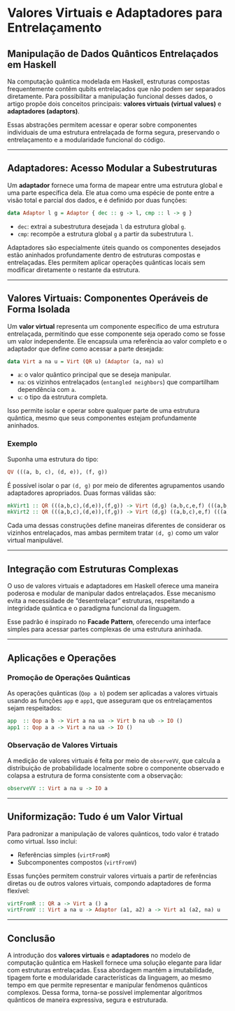 # Valores Virtuais e Adaptadores para Entrelaçamento

## Manipulação de Dados Quânticos Entrelaçados em Haskell

Na computação quântica modelada em Haskell, estruturas compostas frequentemente contêm qubits entrelaçados que não podem ser separados diretamente. Para possibilitar a manipulação funcional desses dados, o artigo propõe dois conceitos principais: **valores virtuais (virtual values)** e **adaptadores (adaptors)**.

Essas abstrações permitem acessar e operar sobre componentes individuais de uma estrutura entrelaçada de forma segura, preservando o entrelaçamento e a modularidade funcional do código.

---

## Adaptadores: Acesso Modular a Subestruturas

Um **adaptador** fornece uma forma de mapear entre uma estrutura global e uma parte específica dela. Ele atua como uma espécie de ponte entre a visão total e parcial dos dados, e é definido por duas funções:

```haskell
data Adaptor l g = Adaptor { dec :: g -> l, cmp :: l -> g }
```

- `dec`: extrai a subestrutura desejada `l` da estrutura global `g`.
- `cmp`: recompõe a estrutura global `g` a partir da subestrutura `l`.

Adaptadores são especialmente úteis quando os componentes desejados estão aninhados profundamente dentro de estruturas compostas e entrelaçadas. Eles permitem aplicar operações quânticas locais sem modificar diretamente o restante da estrutura.

---

## Valores Virtuais: Componentes Operáveis de Forma Isolada

Um **valor virtual** representa um componente específico de uma estrutura entrelaçada, permitindo que esse componente seja operado como se fosse um valor independente. Ele encapsula uma referência ao valor completo e o adaptador que define como acessar a parte desejada:

```haskell
data Virt a na u = Virt (QR u) (Adaptor (a, na) u)
```

- `a`: o valor quântico principal que se deseja manipular.
- `na`: os vizinhos entrelaçados (`entangled neighbors`) que compartilham dependência com `a`.
- `u`: o tipo da estrutura completa.

Isso permite isolar e operar sobre qualquer parte de uma estrutura quântica, mesmo que seus componentes estejam profundamente aninhados.

### Exemplo

Suponha uma estrutura do tipo:

```haskell
QV (((a, b, c), (d, e)), (f, g))
```

É possível isolar o par `(d, g)` por meio de diferentes agrupamentos usando adaptadores apropriados. Duas formas válidas são:

```haskell
mkVirt1 :: QR (((a,b,c),(d,e)),(f,g)) -> Virt (d,g) (a,b,c,e,f) (((a,b,c),(d,e)),(f,g))
mkVirt2 :: QR (((a,b,c),(d,e)),(f,g)) -> Virt (d,g) ((a,b,c),e,f) (((a,b,c),(d,e)),(f,g))
```

Cada uma dessas construções define maneiras diferentes de considerar os vizinhos entrelaçados, mas ambas permitem tratar `(d, g)` como um valor virtual manipulável.

---

## Integração com Estruturas Complexas

O uso de valores virtuais e adaptadores em Haskell oferece uma maneira poderosa e modular de manipular dados entrelaçados. Esse mecanismo evita a necessidade de “desentrelaçar” estruturas, respeitando a integridade quântica e o paradigma funcional da linguagem.

Esse padrão é inspirado no **Facade Pattern**, oferecendo uma interface simples para acessar partes complexas de uma estrutura aninhada.

---

## Aplicações e Operações

### Promoção de Operações Quânticas

As operações quânticas (`Qop a b`) podem ser aplicadas a valores virtuais usando as funções `app` e `app1`, que asseguram que os entrelaçamentos sejam respeitados:

```haskell
app  :: Qop a b -> Virt a na ua -> Virt b na ub -> IO ()
app1 :: Qop a a -> Virt a na ua -> IO ()
```

### Observação de Valores Virtuais

A medição de valores virtuais é feita por meio de `observeVV`, que calcula a distribuição de probabilidade localmente sobre o componente observado e colapsa a estrutura de forma consistente com a observação:

```haskell
observeVV :: Virt a na u -> IO a
```

---

## Uniformização: Tudo é um Valor Virtual

Para padronizar a manipulação de valores quânticos, todo valor é tratado como virtual. Isso inclui:
- Referências simples (`virtFromR`)
- Subcomponentes compostos (`virtFromV`)

Essas funções permitem construir valores virtuais a partir de referências diretas ou de outros valores virtuais, compondo adaptadores de forma flexível:

```haskell
virtFromR :: QR a -> Virt a () a
virtFromV :: Virt a na u -> Adaptor (a1, a2) a -> Virt a1 (a2, na) u
```

---

## Conclusão

A introdução dos **valores virtuais** e **adaptadores** no modelo de computação quântica em Haskell fornece uma solução elegante para lidar com estruturas entrelaçadas. Essa abordagem mantém a imutabilidade, tipagem forte e modularidade características da linguagem, ao mesmo tempo em que permite representar e manipular fenômenos quânticos complexos. Dessa forma, torna-se possível implementar algoritmos quânticos de maneira expressiva, segura e estruturada.